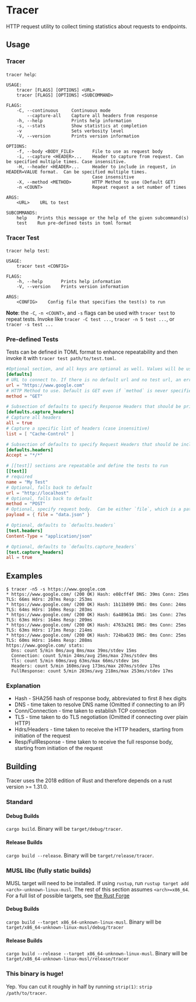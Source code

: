 # Tracer
HTTP request utility to collect timing statistics about requests to endpoints.

## Usage
### Tracer
`tracer help`:

```
USAGE:
    tracer [FLAGS] [OPTIONS] <URL>
    tracer [FLAGS] [OPTIONS] <SUBCOMMAND>

FLAGS:
    -C, --continuous     Continuous mode
        --capture-all    Capture all headers from response
    -h, --help           Prints help information
    -s, --stats          Show statistics at completion
    -v                   Sets verbosity level
    -V, --version        Prints version information

OPTIONS:
    -f, --body <BODY_FILE>       File to use as request body
    -i, --capture <HEADER>...    Header to capture from request. Can be specified multiple times. Case insensitive.
    -H, --header <HEADER>...     Header to include in request, in HEADER=VALUE format.  Can be specified multiple times.
                                 Case insensitive
    -X, --method <METHOD>        HTTP Method to use (Default GET)
    -n <COUNT>                   Repeat request a set number of times

ARGS:
    <URL>    URL to test

SUBCOMMANDS:
    help    Prints this message or the help of the given subcommand(s)
    test    Run pre-defined tests in toml format
```

### Tracer Test
`tracer help test`:

```
USAGE:
    tracer test <CONFIG>

FLAGS:
    -h, --help       Prints help information
    -V, --version    Prints version information

ARGS:
    <CONFIG>    Config file that specifies the test(s) to run
```

**Note**: the `-C`, `-n <COUNT>`, and `-s` flags can be used with `tracer test` to repeat tests. Invoke like `tracer -C test ...`, `tracer -n 5 test ...`, or `tracer -s test ...`

### Pre-defined Tests
Tests can be defined in TOML format to enhance repeatability and then invoke it with `tracer test path/to/test.toml`.

```toml
#Optional section, and all keys are optional as well. Values will be used as fallbacks if tests do not define them.
[defaults]
# URL to connect to. If there is no default url and no test url, an error will be returned
url = "https://www.google.com"
# HTTP Method to use. Default is GET even if `method` is never specified
method = "GET"

# Subsection of defaults to specify Response Headers that should be printed out. Only one of `all` or `list` can be specified
[defaults.capture_headers]
# Capture all headers
all = true
# Capture a specific list of headers (case insensitive)
list = [ "Cache-Control" ]

# Subsection of defaults to specify Request Headers that should be included in the request
[defaults.headers]
Accept = "*/*"

# [[test]] sections are repeatable and define the tests to run
[[test]]
# required
name = "My Test"
# Optional, falls back to default
url = "http://localhost"
# Optional, falls back to default
method = "POST"
# Optional, specify request body.  Can be either `file`, which is a path relative to the test .toml that contains the body content, or `value` with the body specified inline
payload = { file = "data.json" }

# Optional, defaults to `defaults.headers`
[test.headers]
Content-Type = "application/json"

# Optional, defaults to `defaults.capture_headers`
[test.capture_headers]
all = true
```

## Examples

```
$ tracer -n5 -s https://www.google.com
* https://www.google.com/ (200 OK) Hash: e08cff4f DNS: 39ms Conn: 25ms TLS: 66ms Hdrs: 207ms Resp: 253ms 
* https://www.google.com/ (200 OK) Hash: 1b11b899 DNS: 0ms Conn: 24ms TLS: 64ms Hdrs: 160ms Resp: 203ms 
* https://www.google.com/ (200 OK) Hash: 6a48961a DNS: 1ms Conn: 27ms TLS: 63ms Hdrs: 164ms Resp: 209ms 
* https://www.google.com/ (200 OK) Hash: 4763a261 DNS: 0ms Conn: 25ms TLS: 63ms Hdrs: 171ms Resp: 214ms 
* https://www.google.com/ (200 OK) Hash: 724ba633 DNS: 0ms Conn: 25ms TLS: 60ms Hdrs: 164ms Resp: 208ms 
https://www.google.com/ stats:
  Dns: count 5/min 0ms/avg 8ms/max 39ms/stdev 15ms
  Connection: count 5/min 24ms/avg 25ms/max 27ms/stdev 0ms
  Tls: count 5/min 60ms/avg 63ms/max 66ms/stdev 1ms
  Headers: count 5/min 160ms/avg 173ms/max 207ms/stdev 17ms
  FullResponse: count 5/min 203ms/avg 218ms/max 253ms/stdev 17ms
```

### Explanation
* Hash - SHA256 hash of response body, abbreviated to first 8 hex digits
* DNS - time taken to resolve DNS name (Omitted if connecting to an IP)
* Conn/Connection - time taken to establish TCP connection
* TLS - time taken to do TLS negotiation (Omitted if connecting over plain HTTP)
* Hdrs/Headers - time taken to receive the HTTP headers, starting from initiation of the request
* Resp/FullResponse - time taken to receive the full response body, starting from initiation of the request

## Building
Tracer uses the 2018 edition of Rust and therefore depends on a rust version >= 1.31.0.

### Standard
#### Debug Builds
`cargo build`. Binary will be `target/debug/tracer`.

#### Release Builds
`cargo build --release`. Binary will be `target/release/tracer`.

### MUSL libc (fully static builds)
MUSL target will need to be installed. If using `rustup`, run `rustup target add <arch>-unknown-linux-musl`.
The rest of this section assumes `<arch>=x86_64`. For a full list of possible targets, see [the Rust Forge](https://forge.rust-lang.org/platform-support.html)

#### Debug Builds
`cargo build --target x86_64-unknown-linux-musl`.  Binary will be `target/x86_64-unknown-linux-musl/debug/tracer`
#### Release Builds
`cargo build --release --target x86_64-unknown-linux-musl`. Binary will be `target/x86_64-unknown-linux-musl/release/tracer`

### This binary is huge!
Yep. You can cut it roughly in half by running `strip(1)`: `strip /path/to/tracer`. 
